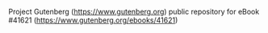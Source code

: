 Project Gutenberg (https://www.gutenberg.org) public repository for eBook #41621 (https://www.gutenberg.org/ebooks/41621)
